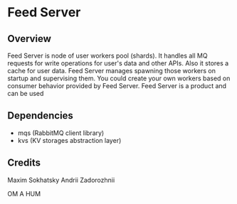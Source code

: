 Feed Server
===========

Overview
--------

Feed Server is node of user workers pool (shards). It handles all MQ requests for
write operations for user's data and other APIs. Also it stores a cache for user data.
Feed Server manages spawning those workers on startup and supervising them.
You could create your own workers based on consumer behavior provided by Feed Server.
Feed Server is a product and can be used 

Dependencies
------------

* mqs (RabbitMQ client library)
* kvs (KV storages abstraction layer)

Credits
-------

Maxim Sokhatsky
Andrii Zadorozhnii

OM A HUM
